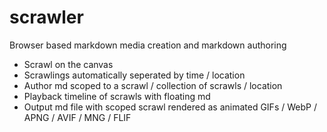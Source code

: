# scrawler

Browser based markdown media creation and markdown authoring

- Scrawl on the canvas
- Scrawlings automatically seperated by time / location
- Author md scoped to a scrawl / collection of scrawls / location
- Playback timeline of scrawls with floating md
- Output md file with scoped scrawl rendered as animated GIFs / WebP / APNG / AVIF / MNG / FLIF

